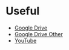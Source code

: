 # Useful

 - [Google Drive][google-drive-materials]
 - [Google Drive Other][google-drive-materials-more]
 - [YouTube][youtube]

[google-drive-materials]:https://drive.google.com/drive/folders/1_x4A8rfv57Rhmgv6dZ0gEnb_hCZ_19WH
[youtube]: https://www.youtube.com/playlist?list=PLEEyllzHN_sLqZnmaC7WUP6VWPZDkiOap
[google-drive-materials-more]: https://drive.google.com/drive/u/0/folders/1zjz9kncMAlL-04WPai6eAVY0gGAwuHMR
